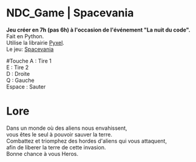 # NDC_Game | Spacevania

**Jeu créer en 7h (pas 6h) à l'occasion de l'événement "La nuit du code".<br>**
Fait en Python.<br>
Utilise la librairie <a href="https://github.com/kitao/pyxel">Pyxel</a>.<br>
Le jeu: <a href="https://kitao.github.io/pyxel/wasm/launcher/?run=foubabouche.NDC_Game.Spacevania.app">Spacevania</a><br>

#Touche
A : Tire 1<br>
E : Tire 2<br>
D : Droite<br>
Q : Gauche<br>
Espace : Sauter<br>

# Lore
Dans un monde où des aliens nous envahissent,<br>
vous êtes le seul à pouvoir sauver la terre.<br>
Combattez et triomphez des hordes d'aliens qui vous attaquent,<br>
afin de liberer la terre de cette invasion.<br>
Bonne chance à vous Heros.
